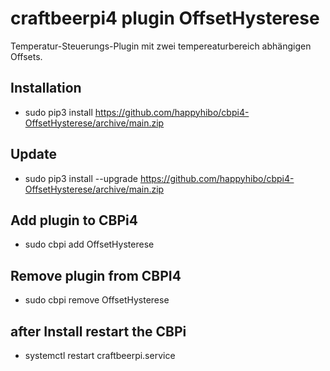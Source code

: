 
# craftbeerpi4 plugin OffsetHysterese

Temperatur-Steuerungs-Plugin mit zwei tempereaturbereich abhängigen Offsets.

## Installation

- sudo pip3 install https://github.com/happyhibo/cbpi4-OffsetHysterese/archive/main.zip

## Update

- sudo pip3 install --upgrade https://github.com/happyhibo/cbpi4-OffsetHysterese/archive/main.zip

## Add plugin to CBPi4

- sudo cbpi add OffsetHysterese

## Remove plugin from CBPI4

- sudo cbpi remove OffsetHysterese

## after Install restart the CBPi

- systemctl restart craftbeerpi.service
